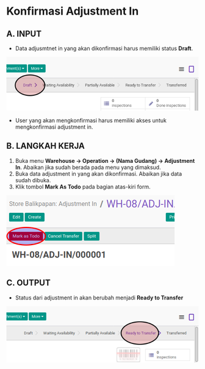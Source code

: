 # Konfirmasi Adjustment In

## A. INPUT

* Data adjusmtnet in yang akan dikonfirmasi harus memiliki status **Draft**.

![](../../img/interwarehouse-in/status-draft.png)

* User yang akan mengkonfirmasi harus memiliki akses untuk mengkonfirmasi adjustment in.

## B. LANGKAH KERJA

1. Buka menu **Warehouse -> Operation -> (Nama Gudang) -> Adjustment In**. Abaikan jika sudah berada
pada menu yang dimaksud.
2. Buka data adjustment in yang akan dikonfirmasi. Abaikan jika data sudah dibuka.
3. Klik tombol **Mark As Todo** pada bagian atas-kiri form.

![](../../img/adjustment-in/tombol-mark-as-todo.png)

## C. OUTPUT

* Status dari adjustment in akan berubah menjadi **Ready to Transfer**

![](../../img/interwarehouse-in/status-ready-to-transfer.png)
